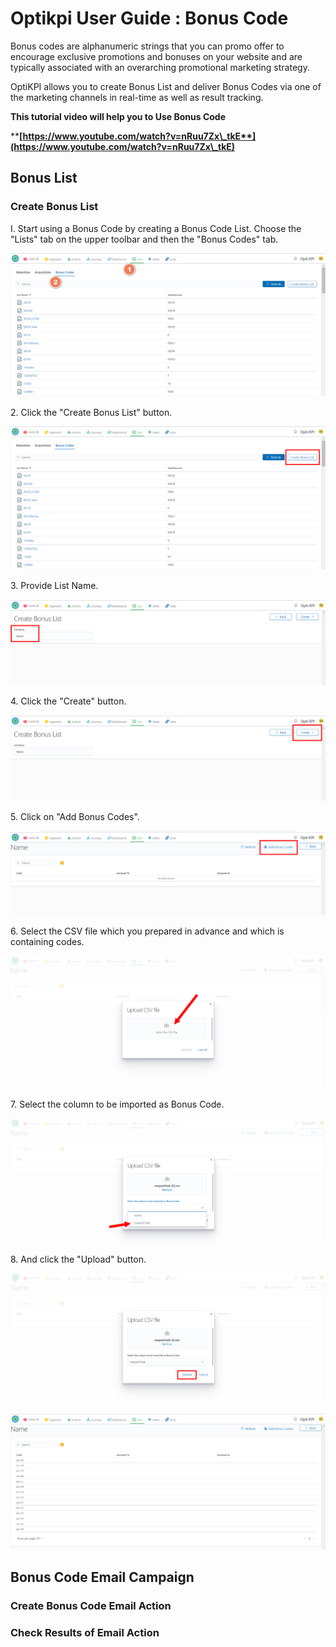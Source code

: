 # Optikpi User Guide : Bonus Code

Bonus codes are alphanumeric strings that you can promo offer to encourage exclusive promotions and bonuses on your website and are typically associated with an overarching promotional marketing strategy.

OptiKPI allows you to create Bonus List and deliver Bonus Codes via one of the marketing channels in real-time as well as result tracking.

**This tutorial video will help you to Use Bonus Code**

****[**https://www.youtube.com/watch?v=nRuu7Zx\_tkE**](https://www.youtube.com/watch?v=nRuu7Zx\_tkE)****

&#x20;

## Bonus List&#x20;

### Create Bonus List&#x20;

I. Start using a Bonus Code by creating a Bonus Code List. Choose the "Lists" tab on the upper toolbar and then the "Bonus Codes" tab.

![](<.gitbook/assets/image (94).png>)

2\. Click the "Create Bonus List" button.

![](<.gitbook/assets/image (104).png>)



3\. Provide List Name.

![](<.gitbook/assets/image (76).png>)

4\. Click the "Create" button.

![](<.gitbook/assets/image (108).png>)

5\. Click on "Add Bonus Codes".

![](<.gitbook/assets/image (106).png>)

6\. Select the CSV file which you prepared in advance and which is containing codes.

![](<.gitbook/assets/image (92).png>)

7\. Select the column to be imported as Bonus Code.

![](<.gitbook/assets/image (107).png>)

8\. And click the "Upload" button.

![](<.gitbook/assets/image (85).png>)

![](<.gitbook/assets/image (105).png>)

## Bonus Code Email Campaign

### Create Bonus Code Email Action

### Check Results of Email Action



